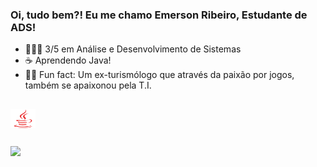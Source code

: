 ### Oi, tudo bem?! Eu me chamo Emerson Ribeiro, Estudante de ADS!

- 👨🏽‍💻 3/5 em Análise e Desenvolvimento de Sistemas
- ☕ Aprendendo Java!
- 🐱‍🐉 Fun fact: Um ex-turismólogo que através da paixão por jogos, também se apaixonou pela T.I.

##

<div>
<img align="center" alt="EmsRibeiro-J" height="30" width="40" src="https://raw.githubusercontent.com/devicons/devicon/master/icons/java/java-plain.svg">
</div>

##

<div>
  <a href = "mailto:jrc.emerson@gmail.com"><img src="https://img.shields.io/badge/-Gmail-%23333?style=for-the-badge&logo=gmail&logoColor=white" target="_blank"></a>
</div>
